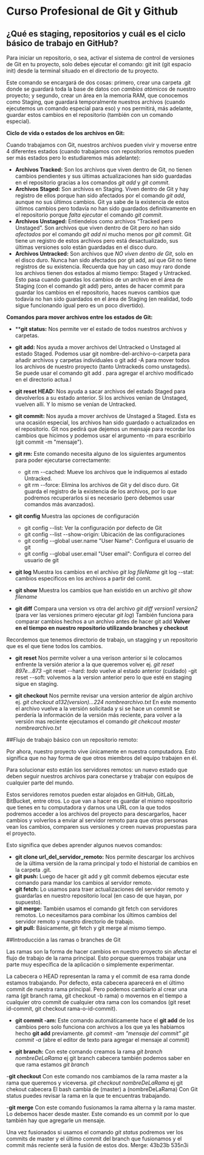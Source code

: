 # Curso Profesional de Git y Github

## ¿Qué es staging, repositorios y cuál es el ciclo básico de trabajo en GitHub?

Para iniciar un repositorio, o sea, activar el sistema de control de versiones de Git en tu proyecto, solo debes ejecutar el comando: git init (git espacio init) desde la terminal situado en el directorio de tu proyecto.

Este comando se encargará de dos cosas: primero, crear una carpeta .git donde se guardará toda la base de datos con _cambios atómicos_ de nuestro proyecto; y segundo, crear un área en la memoria RAM, que conocemos como Staging, que guardará temporalmente nuestros archivos (cuando ejecutemos un comando especial para eso) y nos permitirá, más adelante, guardar estos cambios en el repositorio (también con un comando especial).

**Ciclo de vida o estados de los archivos en Git:**

Cuando trabajamos con Git, nuestros archivos pueden vivir y moverse entre 4 diferentes estados (cuando trabajamos con repositorios remotos pueden ser más estados pero lo estudiaremos más adelante):

- **Archivos Tracked:** Son los archivos que viven dentro de Git, no tienen cambios pendientes y sus últimas actualizaciones han sido guardadas en el repositorio gracias a los comandos _git add_ y _git commit_.
- **Archivos Staged:** Son archivos en Staging. Viven dentro de Git y hay registro de ellos porque han sido afectados por el comando _git add_, aunque no sus últimos cambios. Git ya sabe de la existencia de estos últimos cambios pero todavía no han sido guardados definitivamente en el repositorio porque _falta ejecutar_ el comando _git commit_.
- **Archivos Unstaged:** Entiendelos como archivos “Tracked pero Unstaged”. Son archivos que viven dentro de Git pero _no_ han sido _afectados_ por el comando _git add_ _ni_ mucho menos por _git commit_. Git tiene un registro de estos archivos pero está desactualizado, sus últimas versiones solo están guardadas en el disco duro.
- **Archivos Untracked:** Son archivos que _NO viven dentro de Git_, solo en el disco duro. Nunca han sido afectados por git add, así que Git no tiene registros de su existencia.
Recuerda que hay un caso muy raro donde los archivos tienen dos estados al mismo tiempo: Staged y Untracked. Esto pasa cuando guardas los cambios de un archivo en el área de Staging (con el comando git add) pero, antes de hacer commit para guardar los cambios en el repositorio, haces nuevos cambios que todavía no han sido guardados en el área de Staging (en realidad, todo sigue funcionando igual pero es un poco divertido).

**Comandos para mover archivos entre los estados de Git:**

- ****git status:** Nos permite ver el estado de todos nuestros archivos y carpetas.
- **git add:** Nos ayuda a mover archivos del Untracked o Unstaged al estado Staged. Podemos usar git nombre-del-archivo-o-carpeta para añadir archivos y carpetas individuales o git add -A para mover todos los archivos de nuestro proyecto (tanto Untrackeds como unstageds). Se puede usar el comando git add . para agregar el archivo modificado en el directorio actua.l
- **git reset HEAD:** Nos ayuda a sacar archivos del estado Staged para devolverlos a su estado anterior. Si los archivos venían de Unstaged, vuelven allí. Y lo mismo se venían de Untracked.
- **git commit:** Nos ayuda a mover archivos de Unstaged a Staged. Esta es una ocasión especial, los archivos han sido guardado o actualizados en el repositorio. Git nos pedirá que dejemos un mensaje para recordar los cambios que hicimos y podemos usar el argumento -m para escribirlo (git commit -m "mensaje").
- **git rm:** Este comando necesita alguno de los siguientes argumentos para poder ejecutarse correctamente:
  - git rm --cached: Mueve los archivos que le indiquemos al estado Untracked.
  - git rm --force: Elimina los archivos de Git y del disco duro. Git guarda el registro de la existencia de los archivos, por lo que podremos recuperarlos si es necesario (pero debemos usar comandos más avanzados).

- **git config** Muestra las opciones de configuración
    - git config --list: Ver la configuración por defecto de Git
    - git config --list --show-origin: Ubicación de las configuraciones
    - git config --global user.name "User Name": Configura el usuario de git
    - git config --global user.email "User email": Configura el correo del usuario de git

- **git log** Muestra los cambios en el archivo _git log fileName_ 
                git log --stat: cambios especificos en los archivos a partir del comit.

- **git show** Muestra los cambios que han existido en un archivo _git show filename_
- **git diff** Compara una version vs otra del archivo _git diff version1 version2_ (para ver las versiones primero ejecutar _git log_)
                También funciona para comparar cambios hechos a un archivo antes de hacer git add
**Volver en el tiempo en nuestro repositorio utilizando branches y checkout**

Recordemos que tenemos directorio de trabajo, un stagging y un repositorio
que es el que tiene todos los cambios.

- **git reset** Nos permite volver a una verison anterior si le colocamos enfrente la versión aterior a la que queremos volver ej. _git reset 897e...873_
    -git reset --hard: _todo_ vuelve al estado anterior (cuidado)
    -git reset --soft: volvemos a la version anterior pero lo que esté en staging sigue en staging.

- **git checkout** Nos permite revisar una version anterior de algún archivo ej.                _git checkout a132(version)...224 nombrearchivo.txt_  En este momento el archivo vuelve a la versión solicitada y si se hace un commit se perdería la información de la versión más reciente, para volver a la versión mas reciente ejecutamos el comando _git chekcout master nombrearchivo.txt_ 


##Flujo de trabajo básico con un repositorio remoto:

Por ahora, nuestro proyecto vive únicamente en nuestra computadora. Esto significa que no hay forma de que otros miembros del equipo trabajen en él.

Para solucionar esto están los servidores remotos: un nuevo estado que deben seguir nuestros archivos para conectarse y trabajar con equipos de cualquier parte del mundo.

Estos servidores remotos pueden estar alojados en GitHub, GitLab, BitBucket, entre otros. Lo que van a hacer es guardar el mismo repositorio que tienes en tu computadora y darnos una URL con la que todos podremos acceder a los archivos del proyecto para descargarlos, hacer cambios y volverlos a enviar al servidor remoto para que otras personas vean los cambios, comparen sus versiones y creen nuevas propuestas para el proyecto.

Esto significa que debes aprender algunos nuevos comandos:

- **git clone url_del_servidor_remoto:** Nos permite descargar los archivos de la última versión de la rama principal y todo el historial de cambios en la carpeta .git.
- **git push:** Luego de hacer git add y git commit debemos ejecutar este comando para mandar los cambios al servidor remoto.
- **git fetch:** Lo usamos para traer actualizaciones del servidor remoto y guardarlas en nuestro repositorio local (en caso de que hayan, por supuesto).
- **git merge:** También usamos el comando git fetch con servidores remotos. Lo necesitamos para combinar los últimos cambios del servidor remoto y nuestro directorio de trabajo.
- **git pull:** Básicamente, git fetch y git merge al mismo tiempo.

##Introducción a las ramas o branches de Git

Las ramas son la forma de hacer cambios en nuestro proyecto sin afectar el flujo de trabajo de la rama principal. Esto porque queremos trabajar una parte muy específica de la aplicación o simplemente experimentar.

La cabecera o HEAD representan la rama y el commit de esa rama donde estamos trabajando. Por defecto, esta cabecera aparecerá en el último commit de nuestra rama principal. Pero podemos cambiarlo al crear una rama (git branch rama, git checkout -b rama) o movernos en el tiempo a cualquier otro commit de cualquier otra rama con los comandos (git reset id-commit, git checkout rama-o-id-commit).

- **git commit -am:** Este comando automáticamente hace el **git add** de los cambios pero solo funciona con archivos a los que ya les habiamos hecho **git add** previamente.
_git commit -am "mensaje del commit"_
_git commit -a_ (abre el editor de texto para agregar el mensaje al commit)

- **git branch:** Con este comando creamos la rama
_git branch nombreDeLaRama_ ej git branch cabecera
    también podemos saber en que rama estamos _git branch_

-**git checkout** Con este comando nos cambiamos de la rama master a la rama que queremos y viceversa.
_git checkout nombreDeLaRama_ ej git chekout cabecera 
El bash cambia de (master) a (nombreDeLaRama)
Con Git status puedes revisar la rama en la que te encuentras trabajando.

-**git merge** Con este comando fusionamos la rama alterna y la rama master. Lo debemos hacer desde master. Este comando es un commit por lo que también hay que agregarle un mensaje.

Una vez fusionados si usamos el comando _git status_ podremos ver los commits de master y el último commit del branch que fusionamos y el commit más reciente será la fusión de estos dos. Merge: 43b23b 535n3i